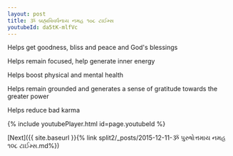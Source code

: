 ```yaml
---
layout: post
title: ૐ બ્રહ્મવિવર્ધનાય નમહ ૧૦૮ ટાઈમ્સ
youtubeId: da5tK-mlfVc
---
```

 
 
Helps get goodness, bliss and peace and God's blessings
 
Helps remain focused, help generate inner energy 
 
Helps boost physical and mental health 
 
Helps remain grounded and generates a sense of gratitude towards the greater power 
 
Helps reduce bad karma
 
 
 
 


{% include youtubePlayer.html id=page.youtubeId %}
 
[Next]({{ site.baseurl }}{% link  split2/_posts/2015-12-11-ૐ પુરુષોત્તમાય નમહ ૧૦૮ ટાઈમ્સ.md%})
 
